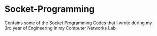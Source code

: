 # Socket-Programming
Contains some of the Socket Programming Codes that I wrote during my 3rd year of Engineering in my Computer Networks Lab
